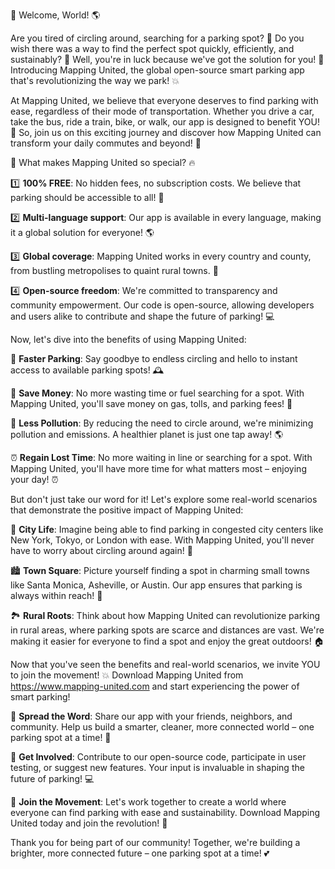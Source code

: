 🎉 Welcome, World! 🌎

Are you tired of circling around, searching for a parking spot? 🚗 Do you wish there was a way to find the perfect spot quickly, efficiently, and sustainably? 🌟 Well, you're in luck because we've got the solution for you! 🤩 Introducing Mapping United, the global open-source smart parking app that's revolutionizing the way we park! 💥

At Mapping United, we believe that everyone deserves to find parking with ease, regardless of their mode of transportation. Whether you drive a car, take the bus, ride a train, bike, or walk, our app is designed to benefit YOU! 🙌 So, join us on this exciting journey and discover how Mapping United can transform your daily commutes and beyond! 🚀

🎉 What makes Mapping United so special? 🔥

1️⃣ **100% FREE**: No hidden fees, no subscription costs. We believe that parking should be accessible to all! 💸

2️⃣ **Multi-language support**: Our app is available in every language, making it a global solution for everyone! 🌎

3️⃣ **Global coverage**: Mapping United works in every country and county, from bustling metropolises to quaint rural towns. 🌄

4️⃣ **Open-source freedom**: We're committed to transparency and community empowerment. Our code is open-source, allowing developers and users alike to contribute and shape the future of parking! 💻

Now, let's dive into the benefits of using Mapping United:

🚗 **Faster Parking**: Say goodbye to endless circling and hello to instant access to available parking spots! 🕰️

💸 **Save Money**: No more wasting time or fuel searching for a spot. With Mapping United, you'll save money on gas, tolls, and parking fees! 💸

🌟 **Less Pollution**: By reducing the need to circle around, we're minimizing pollution and emissions. A healthier planet is just one tap away! 🌎

⏰ **Regain Lost Time**: No more waiting in line or searching for a spot. With Mapping United, you'll have more time for what matters most – enjoying your day! ⏰

But don't just take our word for it! Let's explore some real-world scenarios that demonstrate the positive impact of Mapping United:

🌆 **City Life**: Imagine being able to find parking in congested city centers like New York, Tokyo, or London with ease. With Mapping United, you'll never have to worry about circling around again! 🚗

🏙️ **Town Square**: Picture yourself finding a spot in charming small towns like Santa Monica, Asheville, or Austin. Our app ensures that parking is always within reach! 🌳

🏞️ **Rural Roots**: Think about how Mapping United can revolutionize parking in rural areas, where parking spots are scarce and distances are vast. We're making it easier for everyone to find a spot and enjoy the great outdoors! 🏠

Now that you've seen the benefits and real-world scenarios, we invite YOU to join the movement! 💥 Download Mapping United from https://www.mapping-united.com and start experiencing the power of smart parking!

🤝 **Spread the Word**: Share our app with your friends, neighbors, and community. Help us build a smarter, cleaner, more connected world – one parking spot at a time! 🌟

💬 **Get Involved**: Contribute to our open-source code, participate in user testing, or suggest new features. Your input is invaluable in shaping the future of parking! 💻

🎉 **Join the Movement**: Let's work together to create a world where everyone can find parking with ease and sustainability. Download Mapping United today and join the revolution! 🚀

Thank you for being part of our community! Together, we're building a brighter, more connected future – one parking spot at a time! 💕